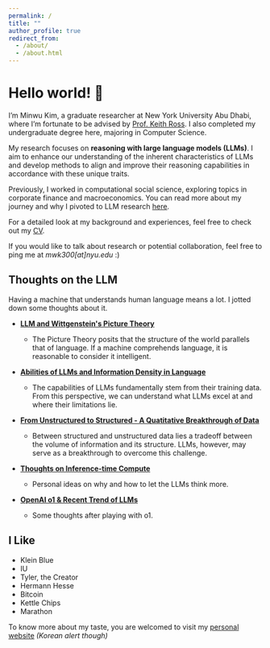 ```yaml
---
permalink: /
title: ""
author_profile: true
redirect_from: 
  - /about/
  - /about.html
---
```

Hello world! 👋 
===
I’m Minwu Kim, a graduate researcher at New York University Abu Dhabi, where I’m fortunate to be advised by [Prof. Keith Ross](https://sites.google.com/nyu.edu/keithross/). I also completed my undergraduate degree here, majoring in Computer Science. 

My research focuses on **reasoning with large language models (LLMs)**. I aim to enhance our understanding of the inherent characteristics of LLMs and develop methods to align and improve their reasoning capabilities in accordance with these unique traits. 

Previously, I worked in computational social science, exploring topics in corporate finance and macroeconomics. You can read more about my journey and why I pivoted to LLM research [here](/posts/unstructured/).  

For a detailed look at my background and experiences, feel free to check out my [CV](/files/MinwuKim_CV.pdf).  

If you would like to talk about research or potential collaboration, feel free to ping me at *mwk300[at]nyu.edu* :\)


Thoughts on the LLM
----

Having a machine that understands human language means a lot. I jotted down some thoughts about it. 

- **[LLM and Wittgenstein's Picture Theory](/posts/picture-theory/)**
  - The Picture Theory posits that the structure of the world parallels that of language. If a machine comprehends language, it is reasonable to consider it intelligent.
- **[Abilities of LLMs and Information Density in Language](/posts/information-density/)**
  - The capabilities of LLMs fundamentally stem from their training data. From this perspective, we can understand what LLMs excel at and where their limitations lie.
- **[From Unstructured to Structured - A Quatitative Breakthrough of Data](/posts/unstructured/)**
  - Between structured and unstructured data lies a tradeoff between the volume of information and its structure. LLMs, however, may serve as a breakthrough to overcome this challenge.
- **[Thoughts on Inference-time Compute](/posts/inference-time)**
  - Personal ideas on why and how to let the LLMs think more.

- **[OpenAI o1 & Recent Trend of LLMs](/posts/o1/)**
  - Some thoughts after playing with o1.


I Like
------
- Klein Blue
- IU
- Tyler, the Creator
- Hermann Hesse
- Bitcoin
- Kettle Chips
- Marathon

To know more about my taste, you are welcomed to visit my <a href="https://minwukim.net" target="_blank">personal website</a>
 *(Korean alert though)*
